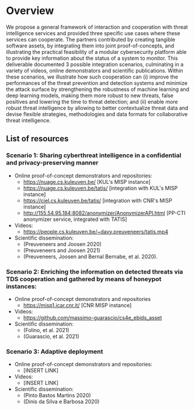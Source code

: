# Overview
We propose a general framework of interaction and cooperation with threat intelligence services and provided three specific use cases where these services can cooperate. The partners contributed by creating tangible software assets, by integrating them into joint proof-of-concepts, and illustrating the practical feasibility of a modular cybersecurity platform able to provide key information about the status of a system to monitor. This deliverable documented 3 possible integration scenarios, culminating in a variety of videos, online demonstrators and scientific publications. Within these scenarios, we illustrate how such cooperation can (i) improve the performances of the threat prevention and detection systems and minimize the attack surface by strengthening the robustness of machine learning and deep learning models, making them more robust to new threats, false positives and lowering the time to threat detection; and (ii) enable more robust threat intelligence by allowing to better contextualize threat data and devise flexible strategies, methodologies and data formats for collaborative threat intelligence. 


## List of resources

### Scenario 1: Sharing cyberthreat intelligence in a confidential and privacy-preserving manner
*	Online proof-of-concept demonstrators and repositories:
     * https://nuage.cs.kuleuven.be/	[KUL's MISP instance]
     * https://nuage.cs.kuleuven.be/tatis/	[integration with KUL's MISP instance]
     * https://ciel.cs.kuleuven.be/tatis/ 	[integration with CNR's MISP instance]
     * http://155.54.95.184:8082/anonymizer/AnonymizerAPI.html [PP-CTI anonymizer service, integrated with TATIS]
* Videos:
     * https://people.cs.kuleuven.be/~davy.preuveneers/tatis.mp4
* Scientific dissemination: 
     * (Preuveneers and Joosen 2020)
     * (Preuveneers and Joosen 2021)
     * (Preuveneers, Joosen and Bernal Bernabe, et al. 2020).

### Scenario 2: Enriching the information on detected threats via TDS cooperation and gathered by means of honeypot instances:
* Online proof-of-concept demonstrators and repositories
     * https://misp1.icar.cnr.it/		[CNR MISP instance]
* Videos:
     * https://github.com/massimo-guarascio/cs4e_ebids_asset 
* Scientific dissemination: 
     * (Folino, et al. 2021)
     * (Guarascio, et al. 2021)

### Scenario 3: Adaptive deployment
* Online proof-of-concept demonstrators and repositories:
     * [INSERT LINK]
* Videos:
     * [INSERT LINK]
* Scientific dissemination: 
     * (Pinto Bastos Martins 2020)
     * (Dinis da Silva e Barbosa 2020)
